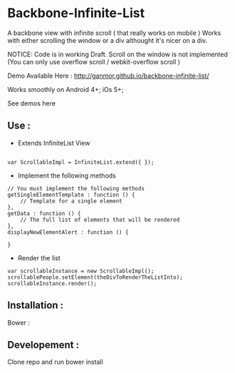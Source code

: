 Backbone-Infinite-List
===============================

A backbone view with infinite scroll ( that really works on mobile )
Works with either scrolling the window or a div althought it's nicer on a div.


NOTICE: Code is in working Draft.
Scroll on the window is not implemented (You can only use overflow scroll / webkit-overflow scroll )


Demo Available Here : http://ganmor.github.io/backbone-infinite-list/



Works smoothly on Android 4+;
iOs 5+;


See demos here

Use :
-------------


* Extends InfiniteList View

```

var ScrollableImpl = InfiniteList.extend({ });

```

* Implement the following methods


```
// You must implement the following methods
getSingleElementTemplate : function () {
	// Template for a single element
},
getData : function () {
	// The full list of elements that will be rendered
},
displayNewElementAlert : function () {

}
 ```

* Render the list



```
var scrollableInstance = new ScrollableImpl();
scrollablePeople.setElement(theDivToRenderTheListInto);
scrollableInstance.render();

```



Installation :
-------------

Bower :

Developement :
-------------

Clone repo and run
bower install
